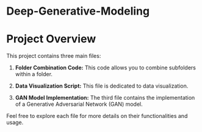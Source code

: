 # Deep-Generative-Modeling

# Project Overview

This project contains three main files:

1. **Folder Combination Code:** This code allows you to combine subfolders within a folder.

2. **Data Visualization Script:** This file is dedicated to data visualization.

3. **GAN Model Implementation:** The third file contains the implementation of a Generative Adversarial Network (GAN) model.

Feel free to explore each file for more details on their functionalities and usage.

